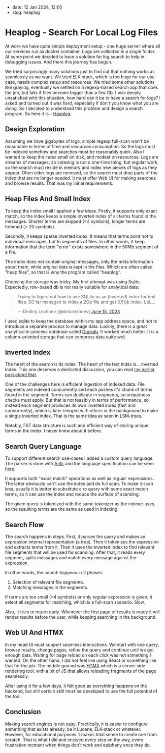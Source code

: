 - date: 12 Jan 2024, 12:00
- slug: heaplog

# Heaplog - Search For Local Log Files

At work we have quite simple deployment setup - one huge server where all our services run as docker container.
Logs are collected in a single folder. At some point we decided to have a solution for log search to help in debugging
issues. And there this journey has begun.

We tried surprisingly many solutions just to find out that nothing works as seamlessly as we want. We tried ELK stack,
which is too huge for our use-case, needs complex setup and resources. We tried some other solutions like graylog,
eventually we settled on a regexp-based search app that does the job, but fails if files become bigger than a few Gb.
I was deeply unsatisfied with this situation, how hard can it be to have a search for logs? I asked and turned out
it was hard, especially if don't you know what you are doing. So I decided to understand this problem and design a search program.
So here it is - [Heaplog](https://github.com/lezhnev74/heaplog).

## Design Exploration

Assuming we have gigabytes of logs, simple regexp full-scan won't be reasonable in terms of time and resources
consumption. So the logs must be indexed somehow and searches must be reasonably quick.
Also I wanted to keep the index small on disk, and modest on resources. Logs are streams of messages, so indexing is not
a one-time thing, but regular work, so the search must reside in memory
and index new pieces of logs as they appear. Often older logs are removed, so the search must drop parts of the index
that are no longer needed. It must offer Web UI for making searches and browse results.
That was my initial requirements.

## Heap Files And Small Index

To keep the index small I applied a few ideas. Firstly, it supports only exact match, so the index keeps a simple
inverted index of all terms found in the messages. Shorter terms are skipped (<4 symbols), longer terms are trimmed (>
20 symbols).

Secondly, it keeps sparse inverted index. It means that terms point not to individual messages, but to segments of
files. In other words, it keep information that the term "error" exists somewhere in the 50Mb segment of a file.

The index does not contain original messages, only the meta information about them, while original data is kept in the
files. Which are often called "heap files", so that is why the program called "heaplog".

Choosing the storage was tricky. My first attempt was using Sqlite. Expectedly, row-based db is not really suitable for
analytical data:

<blockquote class="twitter-tweet"><p lang="en" dir="ltr">Trying to figure out how to use SQLite as an (inverted) index for text files. SO far managed to index a 2Gb file and get 3.5Gb index, LoL...</p>&mdash; Dmitriy Lezhnev (@dimalezhnev) <a href="https://twitter.com/dimalezhnev/status/1669268839559725057?ref_src=twsrc%5Etfw">June 15, 2023</a></blockquote> <script async src="https://platform.twitter.com/widgets.js" charset="utf-8"></script>

I used sqlite to keep the database within my app address space, and not to introduce a separate process to manage data.
Luckily, there is a great analytical in-process database called [Duckdb](https://duckdb.org/). It worked much better.
It is a column-oriented storage that can compress data quite well.

## Inverted Index

The heart of the search is its index. The heart of the text index is... inverted index. This one deserves a dedicated
discussion, you can read [my earlier post about that](https://lessthan12ms.com/inverted-index.html).

One of the challenges here is efficient ingestion of indexed data. File segments are indexed concurrently and each
pushes it's chunk of terms found in the segment. Terms can duplicate in segments, so uniqueness checks must apply.
But that is not feasibly in terms of performance, so instead each segment produces its own inverted index (fast and
concurrently), which is later
merged with others in the background to make a single inverted index. That is the same idea as seen in LSM-trees.

Notably, FST data structure is such and efficient way of storing unique terms in the index. I never knew about it
before.

## Search Query Language

To support different search use-cases I added a custom query language. The parser is done
with [Antlr](https://www.antlr.org/)
and the language specification can be
seen [here](https://github.com/lezhnev74/heaplog/blob/main/search/QueryLanguage.g4).

It supports both "exact match" operations as well as regualr expressions. The latter obviously can't use the index and
do full scan. To make it scan less, usually it is better to substitute a re query with some exact match terms, so it
can use the index and reduce the surface of scanning.

The given query is tokenized with the same tokenizer as the indexer uses, so the resulting terms are the same as used in
indexing.

## Search Flow

The search happens in steps. First, it parses the query and makes an expression internal representation (a tree).
Then it tokenizes the expression and extracts terms from it. Then it uses the inverted index to find relevant file
segments that will be used for scanning. After that, it reads every segment, splits messages and match every message
against the expression.

In other words, the search happens in 2 phases:

1. Selection of relevant file segments.
2. Matching messages in the segments.

If terms are too small (<4 symbols) or only regular expression is given, it select all segments for matching, which is a
full-scan scenario. Slow.

Also, it tries to return early. Whenever the first page of results is ready it will render results before the user,
while keeping searching in the background.

## Web UI And HTMX

In my head UI must support seamless interactions. We start with one query, browse results, change pages, refine the
query and continue until we got enough data. Waiting for page reload on each click was not something I wanted. On the
other hand, I did not feel like using React or something like that for the job. The middle ground
was [HTMX](https://htmx.org/) which is a server-side rendering tool, with a bit of JS that allows reloading fragments of
the page seamlessly.

After using it for a few days, it felt good as everything happens on the backend, but still certain skill must be
developed to use the full potential of the tool.

## Conclusion

Making search engines is not easy. Practically, it is easier to configure something that exists already, be it Lucene,
ELK-stack or whatever. However, for educational purposes it makes total sense to create one from scratch. That is what I
did and enjoyed every step on the way, every frustration moment when things don't work and epiphany once they do.
